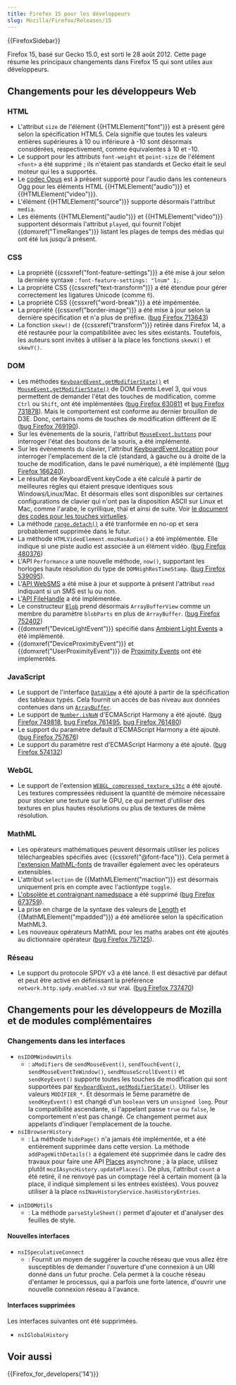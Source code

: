 ```yaml
---
title: Firefox 15 pour les développeurs
slug: Mozilla/Firefox/Releases/15
---
```


{{FirefoxSidebar}}

Firefox 15, basé sur Gecko 15.0, est sorti le 28 août 2012. Cette page résume les principaux changements dans Firefox 15 qui sont utiles aux développeurs.

## Changements pour les développeurs Web

### HTML

- L'attribut `size` de l'élément {{HTMLElement("font")}} est à présent géré selon la spécification HTML5. Cela signifie que toutes les valeurs entières supérieures à 10 ou inférieure à -10 sont désormais considérées, respectivement, comme équivalentes à 10 et -10.
- Le support pour les attributs `font-weight` et `point-size` de l'élément `<font>` a été supprimé ; ils n'étaient pas standards et Gecko était le seul moteur qui les a supportés.
- Le [codec Opus](http://www.opus-codec.org/) est à présent supporté pour l'audio dans les conteneurs Ogg pour les éléments HTML {{HTMLElement("audio")}} et {{HTMLElement("video")}}.
- L'élément {{HTMLElement("source")}} supporte désormais l'attribut `media`.
- Les éléments {{HTMLElement("audio")}} et {{HTMLElement("video")}} supportent désormais l'attribut `played`, qui fournit l'objet {{domxref("TimeRanges")}} listant les plages de temps des médias qui ont été lus jusqu'à présent.

### CSS

- La propriété {{cssxref("font-feature-settings")}} a été mise à jour selon la dernière syntaxe : `font-feature-settings: "lnum" 1;`.
- La propriété CSS {{cssxref("text-transform")}} a été étendue pour gérer correctement les ligatures Unicode (comme `ﬁ`).
- La propriété CSS {{cssxref("word-break")}} a été impémentée.
- La propriété {{cssxref("border-image")}} a été mise à jour selon la dernière spécification et n'a plus de préfixe. ([bug Firefox 713643](https://bugzil.la/713643))
- La fonction `skew()` de {{cssxref("transform")}} retirée dans Firefox 14, a été restaurée pour la compatibilitée avec les sites existants. Toutefois, les auteurs sont invités à utiliser à la place les fonctions `skewX()` et `skewY()`.

### DOM

- Les méthodes [`KeyboardEvent.getModifierState()`](/fr/docs/Web/API/KeyboardEvent/getModifierState) et [`MouseEvent.getModifierState()`](/fr/docs/Web/API/MouseEvent/getModifierState) de DOM Events Level 3, qui vous permettent de demander l'état des touches de modification, comme `Ctrl` ou `Shift`, ont été implémentées ([bug Firefox 630811](https://bugzil.la/630811) et [bug Firefox 731878](https://bugzil.la/731878)). Mais le comportement est conforme au dernier brouillon de D3E. Donc, certains noms de touches de modification diffèrent de IE ([bug Firefox 769190](https://bugzil.la/769190)).
- Sur les évènements de la souris, l'attribut [`MouseEvent.buttons`](/fr/docs/Web/API/MouseEvent) pour interroger l'état des boutons de la souris, a été implémenté.
- Sur les évènements du clavier, l'attribut [KeyboardEvent.location](/fr/docs/Web/API/KeyboardEvent#attributes_location) pour interroger l'emplacement de la clé (standard, à gauche ou à droite de la touche de modification, dans le pavé numérique), a été implémenté ([bug Firefox 166240](https://bugzil.la/166240)).
- Le résultat de KeyboardEvent.keyCode a été calculé à partir de meilleures règles qui étaient presque identiques sous Windows/Linux/Mac. Et désormais elles sont disponibles sur certaines configurations de clavier qui n'ont pas la disposition ASCII sur Linux et Mac, comme l'arabe, le cyrillique, thaï et ainsi de suite. Voir [le document des codes pour les touches virtuelles](/fr/docs/Web/API/KeyboardEvent#virtual_key_codes).
- La méthode [`range.detach()`](/fr/docs/Web/API/Range/detach) a été tranformée en no-op et sera probablement supprimée dans le futur.
- La méthode `HTMLVideoElement.mozHasAudio()` a été implémentée. Elle indique si une piste audio est associée à un élément vidéo. ([bug Firefox 480376](https://bugzil.la/480376))
- L'API `Performance` a une nouvelle méthode, `now()`, supportant les horloges haute résolution du type de `DOMHighResTimeStamp`. ([bug Firefox 539095](https://bugzil.la/539095)).
- L'[API WebSMS](/fr/docs/API/WebSMS) a été mise à jour et supporte à présent l'attribut `read` indiquant si un SMS est lu ou non.
- L'[API FileHandle](https://wiki.mozilla.org/WebAPI/FileHandleAPI) a été implémentée.
- Le constructeur [`Blob`](/fr/docs/Web/API/Blob) prend désormais `ArrayBufferView` comme un membre du paramètre `blobParts` en plus de `ArrayBuffer`. ([bug Firefox 752402](https://bugzil.la/752402))
- {{domxref("DeviceLightEvent")}} spécifié dans [Ambient Light Events](https://www.w3.org/TR/ambient-light/) a été implémenté.
- {{domxref("DeviceProximityEvent")}} et {{domxref("UserProximityEvent")}} de [Proximity Events](https://www.w3.org/TR/proximity/) ont été implementés.

### JavaScript

- Le support de l'interface [`DataView`](/fr/docs/Web/JavaScript/Reference/Global_Objects/DataView) a été ajouté à partir de la spécification des tableaux typés. Cela fournit un accès de bas niveau aux données contenues dans un [`ArrayBuffer`](/fr/docs/Web/JavaScript/Reference/Global_Objects/ArrayBuffer).
- Le support de [`Number.isNaN`](/fr/docs/Web/JavaScript/Reference/Global_Objects/Number/isNaN) d'ECMAScript Harmony a été ajouté. ([bug Firefox 749818](https://bugzil.la/749818), [bug Firefox 761495](https://bugzil.la/761495), [bug Firefox 761480](https://bugzil.la/761480))
- Le support du paramètre default d'ECMAScript Harmony a été ajouté. ([bug Firefox 757676](https://bugzil.la/757676))
- Le support du paramètre rest d'ECMAScript Harmony a été ajouté. ([bug Firefox 574132](https://bugzil.la/574132))

### WebGL

- Le support de l'extension [`WEBGL_compressed_texture_s3tc`](/fr/docs/Web/API/WebGL_API/Using_Extensions#webgl_compressed_texture_s3tc) a été ajouté. Les textures compressées réduisent la quantité de mémoire nécessaire pour stocker une texture sur le GPU, ce qui permet d'utiliser des textures en plus hautes résolutions ou plus de textures de même résolution.

### MathML

- Les opérateurs mathématiques peuvent désormais utiliser les polices téléchargeables spécifiés avec {{cssxref("@font-face")}}. Cela permet à [l'extension MathML-fonts](https://addons.mozilla.org/en-US/firefox/addon/mathml-fonts/) de travailler également avec les opérateurs extensibles.
- L'attribut `selection` de {{MathMLElement("maction")}} est désormais uniquement pris en compte avec l'actiontype `toggle`.
- [L'obsolète et contraignant namedspace](https://www.w3.org/TR/MathML3/chapter3.html#id.3.3.4.2.1) a été supprimé ([bug Firefox 673759](https://bugzil.la/673759)).
- La prise en charge de la syntaxe des valeurs de [Length](/fr/docs/Web/MathML/Values) et {{MathMLElement("mpadded")}} a été améliorée selon la spécification MathML3.
- Les nouveaux opérateurs MathML pour les maths arabes ont été ajoutés au dictionnaire opérateur ([bug Firefox 757125](https://bugzil.la/757125)).

### Réseau

- Le support du protocole SPDY v3 a été lancé. Il est désactivé par défaut et peut être activé en définissant la préférence `network.http.spdy.enabled.v3` sur vrai. ([bug Firefox 737470](https://bugzil.la/737470))

## Changements pour les développeurs de Mozilla et de modules complémentaires

### Changements dans les interfaces

- `nsIDOMWindowUtils`
  - : `aModifiers` de `sendMouseEvent()`, `sendTouchEvent()`, `sendMouseEventToWindow()`, `sendMouseScrollEvent()` et `sendKeyEvent()` supporte toutes les touches de modification qui sont supportées par [`KeyboardEvent.getModifierState()`](/fr/docs/DOM/KeyboardEvent#getModifierState%28%29). Utiliser les valeurs `MODIFIER_*`. Et désormais le 5ème paramètre de `sendKeyEvent()` est changé d'un `boolean` vers un `unsigned long`. Pour la compatibilité ascendante, si l'appelant passe `true` ou `false`, le comportement n'est pas changé. Ce changement permet aux appelants d'indiquer l'emplacement de la touche.
- `nsIBrowserHistory`
  - : La méthode `hidePage()` n'a jamais été implémentée, et a été entièrement supprimée dans cette version. La méthode `addPageWithDetails()` a également été supprimée dans le cadre des travaux pour faire une API [Places](/fr/docs/Places) asynchrone ; à la place, utilisez plutôt `mozIAsyncHistory.updatePlaces()`. De plus, l'attribut `count` a été retiré, il ne renvoyé pas un comptage réel à certain moment (à la place, il indiqué simplement si les entrées existées). Vous pouvez utiliser à la place `nsINavHistoryService.hasHistoryEntries`.

<!---->

- `inIDOMUtils`
  - : La méthode `parseStyleSheet()` permet d'ajouter et d'analyser des feuilles de style.

#### Nouvelles interfaces

- `nsISpeculativeConnect`
  - : Fournit un moyen de suggérer la couche réseau que vous allez être susceptibles de demander l'ouverture d'une connexion à un URI donné dans un futur proche. Cela permet à la couche réseau d'entamer le processus, qui a parfois une forte latence, d'ouvrir une nouvelle connexion réseau à l'avance.

#### Interfaces supprimées

Les interfaces suivantes ont été supprimées.

- `nsIGlobalHistory`

## Voir aussi

{{Firefox_for_developers('14')}}
